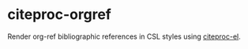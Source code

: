 # citeproc-orgref

Render org-ref bibliographic references in CSL styles using
[citeproc-el](https://github.com/andras-simonyi/citeproc-el).
